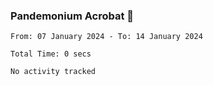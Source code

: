 ### Pandemonium Acrobat 🤸

<!--START_SECTION:waka-->

```all_time
From: 07 January 2024 - To: 14 January 2024

Total Time: 0 secs

No activity tracked
```

<!--END_SECTION:waka-->

